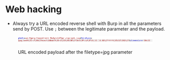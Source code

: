 # Web hacking

* Always try a URL encoded reverse shell with Burp in all the parameters send by POST. Use `;` between the legitimate parameter and the payload.

<figure><img src="../.gitbook/assets/image (4) (1).png" alt=""><figcaption><p>URL encoded payload after the filetype=jpg parameter</p></figcaption></figure>

